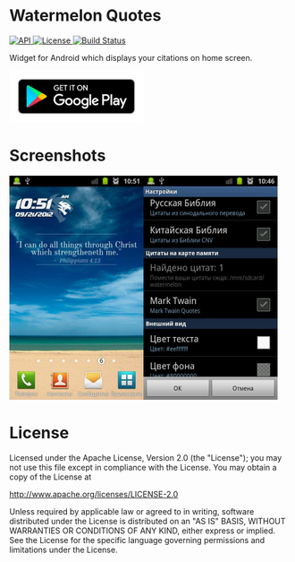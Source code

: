 # Watermelon Quotes

<a target="_blank" href="https://developer.android.com/reference/android/os/Build.VERSION_CODES.html#JELLY_BEAN">
    <img src="https://img.shields.io/badge/API-16%2B-blue.svg?style=flat" alt="API"/>
</a>
<a target="_blank" href="LICENSE">
   <img src="http://img.shields.io/:license-apache-blue.svg" alt="License"/>
</a>
<a target="_blank" href="https://travis-ci.org/avdyushin/WatermelonQuotes">
    <img src="https://travis-ci.org/avdyushin/WatermelonQuotes.svg?branch=master" alt="Build Status"/>
</a>

Widget for Android which displays your citations on home screen.

<a target="_blank" href="https://play.google.com/store/apps/details?id=com.devfruit.watermelon&hl=en">
    <img src="images/google-play-badge.png" width="240"/>
</a>

# Screenshots
<img src="images/main.jpg" width="240" align="left"/>
<img src="images/preferences.jpg" width="240"/>

# License
Licensed under the Apache License, Version 2.0 (the "License");
you may not use this file except in compliance with the License.
You may obtain a copy of the License at

   http://www.apache.org/licenses/LICENSE-2.0

Unless required by applicable law or agreed to in writing, software
distributed under the License is distributed on an "AS IS" BASIS,
WITHOUT WARRANTIES OR CONDITIONS OF ANY KIND, either express or implied.
See the License for the specific language governing permissions and
limitations under the License.
